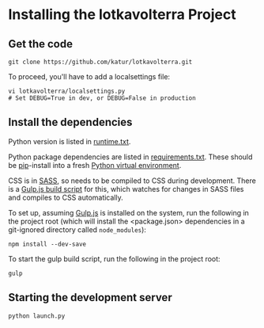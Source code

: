 # Installing the lotkavolterra Project


## Get the code

```
git clone https://github.com/katur/lotkavolterra.git
```

To proceed, you'll have to add a localsettings file:
```
vi lotkavolterra/localsettings.py
# Set DEBUG=True in dev, or DEBUG=False in production
```


## Install the dependencies

Python version is listed in [runtime.txt](runtime.txt).

Python package dependencies are listed in
[requirements.txt](requirements.txt).
These should be [pip](https://pypi.python.org/pypi/pip)-install into a fresh
[Python virtual environment](http://virtualenv.readthedocs.org/).

CSS is in [SASS](http://sass-lang.com/), so needs to be compiled to CSS
during development. There is a [Gulp.js build script](gulpfile.js) for this,
which watches for changes in SASS files and compiles to CSS automatically.

To set up, assuming [Gulp.js](http://gulpjs.com/) is installed on the system,
run the following in the project root (which will install the
<package.json> dependencies in a git-ignored directory called `node_modules`):
```
npm install --dev-save
```

To start the gulp build script, run the following in the project root:
```
gulp
```


## Starting the development server
```
python launch.py
```
